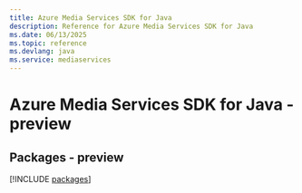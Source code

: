 ```yaml
---
title: Azure Media Services SDK for Java
description: Reference for Azure Media Services SDK for Java
ms.date: 06/13/2025
ms.topic: reference
ms.devlang: java
ms.service: mediaservices
---
```

# Azure Media Services SDK for Java - preview
## Packages - preview
[!INCLUDE [packages](media-services-index.md)]